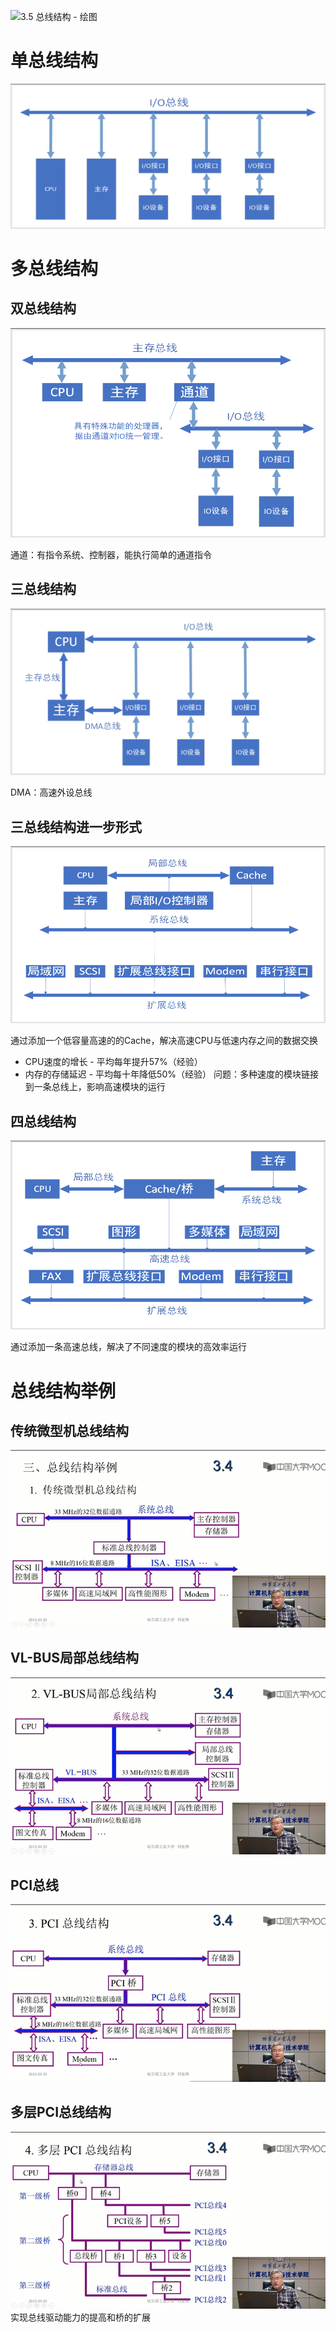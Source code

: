 ![3.5 总线结构 - 绘图](../../0%20attachment/3.5%20总线结构%20-%20绘图.vsdx)

# 单总线结构

![image 2020240228125835](../../0%20attachment/Pasted%20image%2020240228125835.png)

# 多总线结构

## 双总线结构

![image 20240228130738](../../0%20attachment/Pasted%20image%2020240228130738.png)

通道：有指令系统、控制器，能执行简单的通道指令

## 三总线结构

![image 20240228130754](../../0%20attachment/Pasted%20image%2020240228130754.png)

DMA：高速外设总线

## 三总线结构进一步形式

![image 20240228130803](../../0%20attachment/Pasted%20image%2020240228130803.png)

通过添加一个低容量高速的的Cache，解决高速CPU与低速内存之间的数据交换
- CPU速度的增长 - 平均每年提升57%（经验）
- 内存的存储延迟 - 平均每十年降低50%（经验）
问题：多种速度的模块链接到一条总线上，影响高速模块的运行

## 四总线结构

![image 20240228130810](../../0%20attachment/Pasted%20image%2020240228130810.png)

通过添加一条高速总线，解决了不同速度的模块的高效率运行

# 总线结构举例

## 传统微型机总线结构

![image 20240228130818](../../0%20attachment/Pasted%20image%2020240228130818.png)

## VL-BUS局部总线结构

![image 20240228130822](../../0%20attachment/Pasted%20image%2020240228130822.png)

## PCI总线

![image 20240228130826](../../0%20attachment/Pasted%20image%2020240228130826.png)

## 多层PCI总线结构

![image 20240228130839](../../0%20attachment/Pasted%20image%2020240228130839.png)
实现总线驱动能力的提高和桥的扩展
